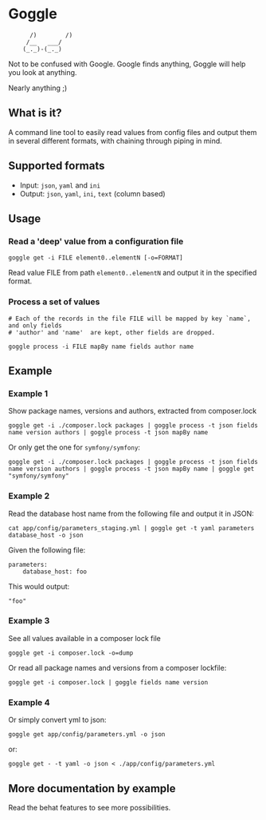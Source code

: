# Goggle #

```plain
      /)        /)
     /__   ___/
    (_._)-(_._)
```

Not to be confused with Google. Google finds anything, Goggle will help you look at anything.

Nearly anything ;)

## What is it? ##

A command line tool to easily read values from config files and output them in several different formats, with chaining through piping in mind.

## Supported formats ##

* Input: `json`, `yaml` and `ini`
* Output: `json`, `yaml`, `ini`, `text` (column based)

## Usage ##

### Read a 'deep' value from a configuration file

```
goggle get -i FILE element0..elementN [-o=FORMAT]
```

Read value FILE from path `element0..elementN` and output it in the specified format.
 
### Process a set of values
  
```
# Each of the records in the file FILE will be mapped by key `name`, and only fields
# 'author' and 'name'  are kept, other fields are dropped.

goggle process -i FILE mapBy name fields author name 
```

## Example ##


### Example 1 ###
Show package names, versions and authors, extracted from composer.lock

```
goggle get -i ./composer.lock packages | goggle process -t json fields name version authors | goggle process -t json mapBy name 
```

Or only get the one for `symfony/symfony`:

```
goggle get -i ./composer.lock packages | goggle process -t json fields name version authors | goggle process -t json mapBy name | goggle get "symfony/symfony"
```

### Example 2 ###
Read the database host name from the following file and output it in JSON:

```
cat app/config/parameters_staging.yml | goggle get -t yaml parameters database_host -o json
```

Given the following file:
```
parameters:
    database_host: foo
```
This would output:
```
"foo"
```

### Example 3 ###
See all values available in a composer lock file

```
goggle get -i composer.lock -o=dump
```

Or read all package names and versions from a composer lockfile:

```
goggle get -i composer.lock | goggle fields name version
``` 

### Example 4 ###
Or simply convert yml to json:

```
goggle get app/config/parameters.yml -o json
```
or:

```
goggle get - -t yaml -o json < ./app/config/parameters.yml
```

## More documentation by example ##

Read the behat features to see more possibilities.

